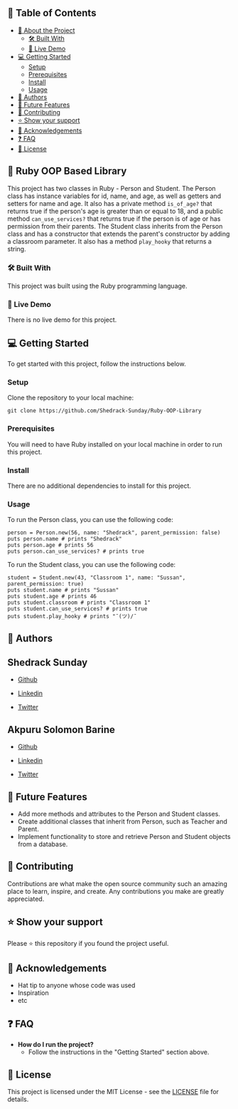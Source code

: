 ## 📗 Table of Contents

- [📖 About the Project](#about-project)
  - [🛠 Built With](#built-with)
  - [🚀 Live Demo](#live-demo)
- [💻 Getting Started](#getting-started)
  - [Setup](#setup)
  - [Prerequisites](#prerequisites)
  - [Install](#install)
  - [Usage](#usage)
- [👥 Authors](#authors)
- [🔭 Future Features](#future-features)
- [🤝 Contributing](#contributing)
- [⭐️ Show your support](#support)
- [🙏 Acknowledgements](#acknowledgements)
- [❓ FAQ](#faq)
- [📝 License](#license)

## 📖 Ruby OOP Based Library <a name="about-project"></a>

This project has two classes in Ruby - Person and Student. The Person class has instance variables for id, name, and age, as well as getters and setters for name and age. It also has a private method `is_of_age?` that returns true if the person's age is greater than or equal to 18, and a public method `can_use_services?` that returns true if the person is of age or has permission from their parents. The Student class inherits from the Person class and has a constructor that extends the parent's constructor by adding a classroom parameter. It also has a method `play_hooky` that returns a string.

### 🛠 Built With <a name="built-with"></a>

This project was built using the Ruby programming language.

### 🚀 Live Demo <a name="live-demo"></a>

There is no live demo for this project.

## 💻 Getting Started <a name="getting-started"></a>

To get started with this project, follow the instructions below.

### Setup <a name="setup"></a>

Clone the repository to your local machine:

```
git clone https://github.com/Shedrack-Sunday/Ruby-OOP-Library
```

### Prerequisites <a name="prerequisites"></a>

You will need to have Ruby installed on your local machine in order to run this project.

### Install <a name="install"></a>

There are no additional dependencies to install for this project.

### Usage <a name="usage"></a>

To run the Person class, you can use the following code:

```
person = Person.new(56, name: "Shedrack", parent_permission: false)
puts person.name # prints "Shedrack"
puts person.age # prints 56
puts person.can_use_services? # prints true
```

To run the Student class, you can use the following code:

```
student = Student.new(43, "Classroom 1", name: "Sussan", parent_permission: true)
puts student.name # prints "Sussan"
puts student.age # prints 46
puts student.classroom # prints "Classroom 1"
puts student.can_use_services? # prints true
puts student.play_hooky # prints "¯(ツ)/¯
```
## 👥 Authors <a name="authors"></a>

## Shedrack Sunday
- [Github](https://www.github.com/Shedrack-Sunday)

- [Linkedin](https://www.linkedin.com/in/Shedrack-Sunday)

- [Twitter](https://www.twitter.com/DeleSundayS)

## Akpuru Solomon Barine
 - [Github](https://www.github.com/Solobarine)

 - [Linkedin](https://www.linkedin.com/solomon-akpuru)

 - [Twitter](https://twitter.com/solomonakpuru)

## 🔭 Future Features <a name="future-features"></a>

- Add more methods and attributes to the Person and Student classes.
- Create additional classes that inherit from Person, such as Teacher and Parent.
- Implement functionality to store and retrieve Person and Student objects from a database.

## 🤝 Contributing <a name="contributing"></a>

Contributions are what make the open source community such an amazing place to learn, inspire, and create. Any contributions you make are greatly appreciated.


## ⭐️ Show your support <a name="support"></a>

Please ⭐️ this repository if you found the project useful.

## 🙏 Acknowledgements <a name="acknowledgements"></a>

- Hat tip to anyone whose code was used
- Inspiration
- etc

## ❓ FAQ <a name="faq"></a>

- **How do I run the project?**
  - Follow the instructions in the "Getting Started" section above.

## 📝 License <a name="license"></a>

This project is licensed under the MIT License - see the [LICENSE](LICENSE) file for details.
